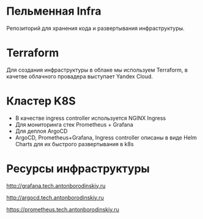 # Пельменная Infra
Репозиторий для хранения кода и развертывания инфраструктуры.

# Terraform 
Для создания инфраструктуры в облаке мы используем Terraform, в качетве облачного провадера выступает Yandex Cloud.

# Кластер K8S

- В качестве ingress controller используется NGINX Ingress
- Для мониторинга стек Prometheus + Grafana
- Для деплоя ArgoCD
- ArgoCD, Prometheus+Grafana, Ingress controller описаны в виде Helm Charts для их быстрого развертывания в k8s

# Ресурсы инфраструктуры
http://grafana.tech.antonborodinskiy.ru

http://argocd.tech.antonborodinskiy.ru

https://prometheus.tech.antonborodinskiy.ru
